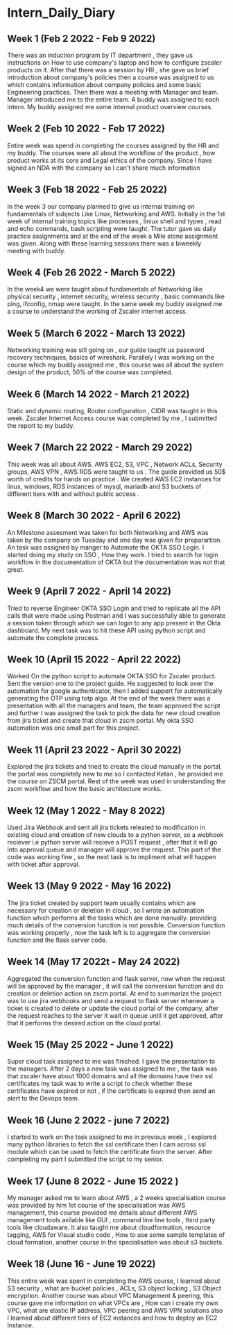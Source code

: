 # Intern_Daily_Diary


## Week 1 (Feb 2 2022 - Feb 9 2022)

There was an induction program by IT department , they gave us instructions on How to use company's laptop and how to configure zscaler products on it. After that there was a session by HR , she gave us brief introduction about company's policies then a course was assigned to us which contains information about company policies and some basic Engineering practices. Then there was a meeting with Manager and team. Manager introduced me to the entire team. A buddy was assigned to each intern. My buddy assigned me some internal product overview courses.

## Week 2 (Feb 10 2022 - Feb 17 2022)

Entire week was spend in completing the courses assigned by the HR and my buddy. The courses were all about the workflow of the product , how product works at its core and Legal ethics of the company. Since I have signed an NDA with the company so I can't share much information

## Week 3 (Feb 18 2022 - Feb 25 2022)

In the week 3 our company planned to give us internal training on fundamentals of subjects Like Linux, Networking and AWS. Initially in the 1st week of internal training  topics like processes , liniux shell and types , read and echo commands, bash scripting were taught. The tutor gave us daily practice assignments and at the end of the week a Mile stone assignment was given. Along with these learning sessions there was a biweekly meeting with buddy.

## Week 4 (Feb 26 2022 - March 5 2022)

In the week4 we were taught about fundamentals of Networking like physical security , internet security, wireless security , basic commands like ping, ifconfig, nmap were taught. In the same week my buddy assigned me a course to understand the working of Zscaler internet access.

## Week 5 (March 6 2022 - March 13 2022)

Networking training was stll going on , our guide taught us password recovery techniques, basics of wireshark. Parallely I was working on the course which my buddy assigned me , this course was all about the system design of the product, 50% of the course was completed.

## Week 6 (March 14 2022 - March 21 2022)

Static and dynamic routing, Router configuration , CIDR was taught in this week. Zscaler Internet Access course was completed by me , I submitted the report to my buddy.

## Week 7 (March 22 2022 - March 29 2022)

This week was all about AWS. AWS EC2, S3, VPC , Network ACLs, Security groups, AWS VPN , AWS RDS were taught to us . The guide provided us 50$ worth of credits for hands on practice . We created AWS EC2 instances for linux, windows, RDS instances of mysql, mariadb  and S3 buckets of different tiers with and without public access .


## Week 8 (March 30 2022 - April 6 2022)

An Milestone assesment was taken for both Networking and AWS was taken by the company on Tuesday and one day was given for preparartion. An task was assigned by manger to Automate the OKTA SSO Login. I started doing my study on SSO , How they work. I tried to search for login workflow in the documentation of OKTA but the documentation was not that great.

## Week 9 (April 7 2022 - April 14 2022)

Tried to reverse Engineer OKTA SSO Login and tried to replicate all the API calls that were made using Postman and I was successfully able to generate a session token through which we can login to any app present in the Okta dashboard. My next task was to hit these API using python script and automate the complete process. 

## Week 10 (April 15 2022 - April 22 2022)

Worked On the python script to automate OKTA SSO for Zscaler product. Sent the version one to the project guide. He suggested to look over the automation for google authenticator, then I added support for automatically generating the OTP using totp algo. At the end of the week there was a presentation with all the managers and team, the team approved the script and further I was assigned the task to pick the data for new cloud creation from jira ticket and create that cloud in zscm portal. My okta SSO automation was one small part for this project.

## Week 11 (April 23 2022 - April 30 2022)

Explored the jira tickets and tried to create the cloud manually in the portal, the portal was completely new to me so I contacted Ketan , he provided me the course on ZSCM portal. Rest of the week was used in understanding the zscm workflow and how the basic architecture works.

## Week 12 (May 1 2022 - May 8 2022)

Used Jira Webhook and sent all jira tickets releated to modification in existing cloud and creation of new clouds to a python server, so a webhook reciever i.e python server will recieve a POST request , after that it will go into approval queue and manager will approve the request. This part of the code was working fine , so the next task is to impliment what will happen with ticket after approval.

## Week 13 (May 9 2022 - May 16 2022)

The jira ticket created by support team usually contains which are necessary for creation or deletion in cloud , so I wrote an automation function which performs all the tasks which are done manually. providing much details of the conversion function is not possible. Conversion function was working properly , now the task left is to  aggregate the conversion function and the flask server code.

## Week 14 (May 17 2022t - May 24 2022)

Aggregated the conversion function and flask server, now when the request will be approved by the manager , it will call the conversion function and do creation or deletion action on zscm portal. At end to summarize the project was to use jira webhooks and send a request to flask server whenever a ticket is created to delete or update the cloud portal of the company, after the request reaches to the server it wait in queue until it get approved, after that it performs the desired action on the cloud portal.

## Week 15 (May 25 2022 - June 1 2022)

Super cloud task assigned to me  was finished. I gave the presentation to the managers. After 2 days a new task was assigned to me , the task was that zscaler have about 1000 domains and all the domains have their ssl certificates my task was to write a script to check whether these certificates have expired or not , if the certificate is expired then send an alert to the Devops team.

## Week 16 (June 2 2022 - june 7 2022)

I started to work on the task assigned to me in previous week , I explored many python libraries to fetch the ssl certificate then I cam across ssl module which can be used to fetch the certificate from the server. After completing my part I submitted the script to my senior.
## Week 17 (June 8 2022 - June 15 2022 )

My manager asked me to learn about AWS , a 2 weeks specialisation course was provided by him 1st course of the specialisation was AWS management, this course provided me details about different AWS management tools avilable like GUI , command line line tools , third party tools like cloudaware. It also taught me about cloudformation, resource tagging, AWS for Visual studio code , How to use some sample templates of cloud formation, another course in the specialisation was about s3 buckets.

## Week 18 (June 16 - June 19 2022)

This entire week was spent in completing the AWS course, I learned about S3 security , what are bucket policies , ACLs, S3 object locking , S3 Object encryption. Another course was about VPC Management & peering, this course gave me information on what VPCs are , How can I create my own VPC, what are elastic IP address, VPC peering and AWS VPN solutions also I learned about different tiers of EC2 instances and how to deploy an EC2 Instance.


